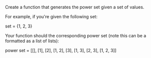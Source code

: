 Create a function that generates the power set given a set of values.


 For example, if you're given the following set: 

 

set = {1, 2, 3}


Your function should the corresponding power set (note this can be a formatted as a list of lists):



power set = [[], [1], [2], [1, 2], [3], [1, 3], [2, 3], [1, 2, 3]]